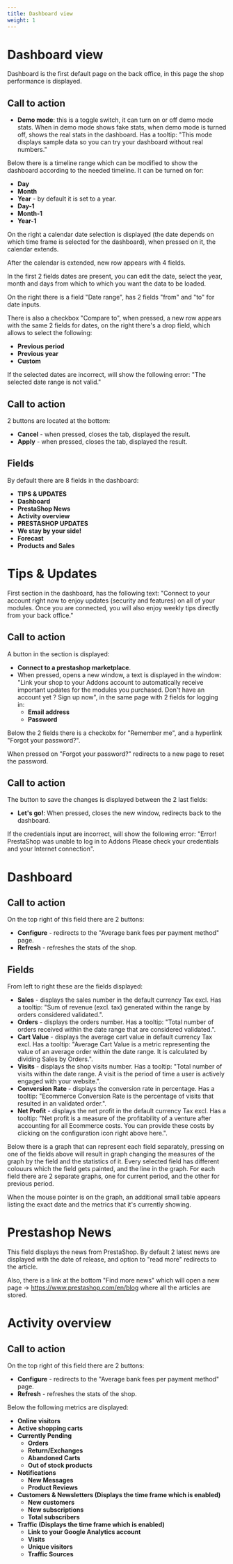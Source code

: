 ```yaml
---
title: Dashboard view
weight: 1
---
```


# Dashboard view

Dashboard is the first default page on the back office, in this page the shop performance is displayed.

## Call to action

 - **Demo mode**: this is a toggle switch, it can turn on or off demo mode stats. When in demo mode shows fake stats, when demo mode is turned off, shows the real stats in the dashboard. Has a tooltip: "This mode displays sample data so you can try your dashboard without real numbers."

Below there is a timeline range which can be modified to show the dashboard according to the needed timeline. It can be turned on for:

 - **Day**
 - **Month**
 - **Year** - by default it is set to a year.
 - **Day-1**
 - **Month-1**
 - **Year-1**

On the right a calendar date selection is displayed (the date depends on which time frame is selected for the dashboard), when pressed on it, the calendar extends.

After the calendar is extended, new row appears with 4 fields.

In the first 2 fields dates are present, you can edit the date, select the year, month and days from which to which you want the data to be loaded.

On the right there is a field "Date range", has 2 fields "from" and "to" for date inputs.

There is also a checkbox "Compare to", when pressed, a new row appears with the same 2 fields for dates, on the right there's a drop field, which allows to select the following:
 - **Previous period**
 - **Previous year**
 - **Custom**

If the selected dates are incorrect, will show the following error: "The selected date range is not valid."

## Call to action

2 buttons are located at the bottom:
 
 - **Cancel** - when pressed, closes the tab, displayed the result.
 - **Apply** - when pressed, closes the tab, displayed the result.

## Fields

By default there are 8 fields in the dashboard:

 - **TIPS & UPDATES**
 - **Dashboard**
 - **PrestaShop News**
 - **Activity overview**
 - **PRESTASHOP UPDATES**
 - **We stay by your side!**
 - **Forecast**
 - **Products and Sales**

# Tips & Updates

First section in the dashboard, has the following text: "Connect to your account right now to enjoy updates (security and features) on all of your modules. Once you are connected, you will also enjoy weekly tips directly from your back office."

## Call to action

A button in the section is displayed: 
 - **Connect to a prestashop marketplace**. 
 - When pressed, opens a new window, a text is displayed in the window: "Link your shop to your Addons account to automatically receive important updates for the modules you purchased. Don't have an account yet ? Sign up now", in the same page with 2 fields for logging in:
     - **Email address** 
     - **Password** 
   
Below the 2 fields there is a checkobx for "Remember me", and a hyperlink "Forgot your password?".

When pressed on "Forgot your password?" redirects to a new page to reset the password.

## Call to action

The button to save the changes is displayed between the 2 last fields:
 - **Let's go!**: When pressed, closes the new window, redirects back to the dashboard.

If the credentials input are incorrect, will show the following error: "Error! PrestaShop was unable to log in to Addons Please check your credentials and your Internet connection".

# Dashboard

## Call to action

On the top right of this field there are 2 buttons:

 - **Configure** - redirects to the "Average bank fees per payment method" page.
 - **Refresh** - refreshes the stats of the shop.

## Fields

From left to right these are the fields displayed:

 - **Sales** - displays the sales number in the default currency Tax excl. Has a tooltip: "Sum of revenue (excl. tax) generated within the range by orders considered validated.".
 - **Orders** - displays the orders number. Has a tooltip: "Total number of orders received within the date range that are considered validated.".
 - **Cart Value** - displays the average cart value in default currency Tax excl. Has a tooltip: "Average Cart Value is a metric representing the value of an average order within the date range. It is calculated by dividing Sales by Orders.".
 - **Visits** - displays the shop visits number. Has a tooltip: "Total number of visits within the date range. A visit is the period of time a user is actively engaged with your website.".
 - **Conversion Rate** - displays the conversion rate in percentage. Has a tooltip: "Ecommerce Conversion Rate is the percentage of visits that resulted in an validated order.".
 - **Net Profit** - displays the net profit in the default currency Tax excl. Has a tooltip: "Net profit is a measure of the profitability of a venture after accounting for all Ecommerce costs. You can provide these costs by clicking on the configuration icon right above here.".

Below there is a graph that can represent each field separately, pressing on one of the fields above will result in graph changing the measures of the graph by the field and the statistics of it. Every selected field has different colouurs which the field gets painted, and the line in the graph. For each field there are 2 separate graphs, one for current period, and the other for previous period. 

When the mouse pointer is on the graph, an additional small table appears listing the exact date and the metrics that it's currently showing.

# Prestashop News

This field displays the news from PrestaShop. By default 2 latest news are displayed with the date of release, and option to "read more" redirects to the article.

Also, there is a link at the bottom "Find more news" which will open a new page -> https://www.prestashop.com/en/blog where all the articles are stored.

# Activity overview

## Call to action 

On the top right of this field there are 2 buttons:

 - **Configure** - redirects to the "Average bank fees per payment method" page.
 - **Refresh** - refreshes the stats of the shop.

Below the following metrics are displayed:

 - **Online visitors**
 - **Active shopping carts**
 - **Currently Pending**
    - **Orders**
    - **Return/Exchanges**
    - **Abandoned Carts**
    - **Out of stock products**
 - **Notifications**
    - **New Messages**
    - **Product Reviews**
 - **Customers & Newsletters (Displays the time frame which is enabled)**
    - **New customers**
    - **New subscriptions**
    - **Total subscribers**
 - **Traffic (Displays the time frame which is enabled)**
    - **Link to your Google Analytics account**
    - **Visits**
    - **Unique visitors**
    - **Traffic Sources**
